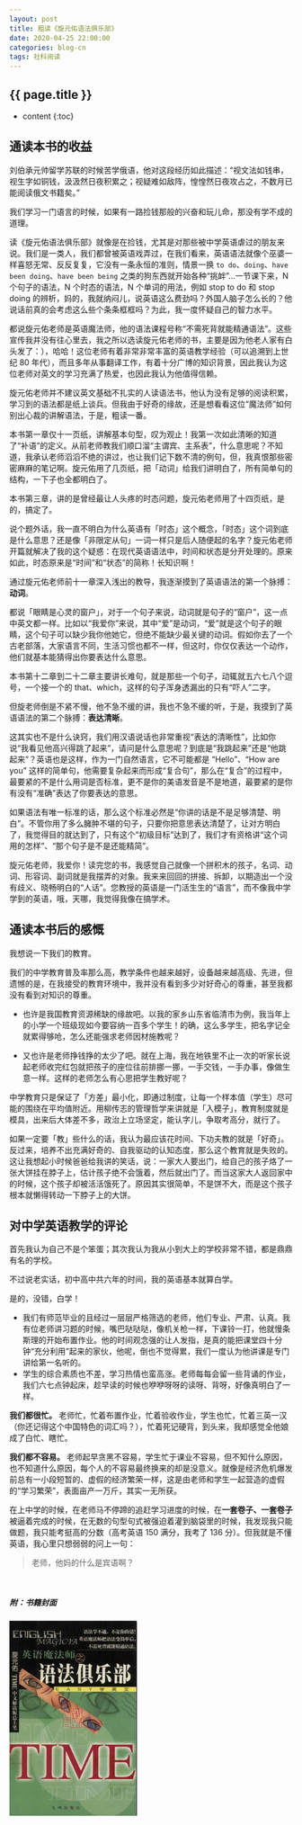 ```yaml
---
layout: post
title: 粗读《旋元佑语法俱乐部》
date: 2020-04-25 22:00:00
categories: blog-cn
tags: 社科阅读
--- 
```


<h2>{{ page.title }}</h2>

* content
{:toc}

## 通读本书的收益

刘伯承元帅留学苏联的时候苦学俄语，他对这段经历如此描述：“视文法如钱串，视生字如铜钱，汲汲然日夜积累之；视疑难如敌阵，惶惶然日夜攻占之，不数月已能阅读俄文书籍矣。” 

我们学习一门语言的时候，如果有一路捡钱那般的兴奋和玩儿命，那没有学不成的道理。

读《旋元佑语法俱乐部》就像是在捡钱，尤其是对那些被中学英语虐过的朋友来说。我们是一类人，我们都曾被英语戏弄过，在我们看来，英语语法就像个巫婆一样喜怒无常、反反复复，它没有一条永恒的准则，情景一换 `to do`、`doing`、`have been doing`、`have been being` 之类的狗东西就开始各种“挑衅”...一节课下来，N 个句子的语法，N 个时态的语法，N 个单词的用法，例如 stop to do 和 stop doing 的辨析，妈的，我就纳闷儿，说英语这么费劲吗？外国人脑子怎么长的？他说话前真的会考虑这么些个条条框框吗？为此，我一度怀疑自己的智力水平。

都说旋元佑老师是英语魔法师，他的语法课程号称“不需死背就能精通语法”。这些宣传我并没有往心里去，我之所以选读旋元佑老师的书，主要是因为他老人家有白头发了：），哈哈！这位老师有着非常非常丰富的英语教学经验（可以追溯到上世纪 80 年代），而且多年从事翻译工作，有着十分广博的知识背景，因此我认为这位老师对英文的学习充满了热爱，也因此我认为他值得信赖。

旋元佑老师并不建议英文基础不扎实的人读语法书，他认为没有足够的阅读积累，学习到的语法都是纸上谈兵。但我由于好奇的缘故，还是想看看这位“魔法师”如何别出心裁的讲解语法，于是，粗读一番。

本书第一章仅十一页纸，讲解基本句型，叹为观止！我第一次如此清晰的知道了“补语”的定义。从前老师教我们顺口溜“主谓宾、主系表”，什么意思呢？不知道，我承认老师滔滔不绝的讲过，也让我们记下数不清的例句，但，我真恨那些密密麻麻的笔记啊。旋元佑用了几页纸，把「动词」给我们讲明白了，所有简单句的结构，一下子也全都明白了。

本书第三章，讲的是曾经最让人头疼的时态问题，旋元佑老师用了十四页纸，是的，搞定了。

说个题外话，我一直不明白为什么英语有「时态」这个概念，「时态」这个词到底是什么意思？还是像「非限定从句」一词一样只是后人随便起的名字？旋元佑老师开篇就解决了我的这个疑惑：在现代英语语法中，时间和状态是分开处理的。原来如此，时态原来是“时间”和“状态”的简称！长知识啊！

通过旋元佑老师前十一章深入浅出的教导，我逐渐摸到了英语语法的第一个脉搏：**动词**。

都说「眼睛是心灵的窗户」，对于一个句子来说，动词就是句子的“窗户”，这一点中英文都一样。比如以“我爱你”来说，其中“爱”是动词，“爱”就是这个句子的眼睛，这个句子可以缺少我你他她它，但绝不能缺少最关键的动词。假如你去了一个古老部落，大家语言不同，生活习惯也都不一样，但这时，你仅仅表达一个动作，他们就基本能猜得出你要表达什么意思。

本书第十二章到二十二章主要讲长难句，就是那些一个句子，动辄就五六七八个逗号，一个接一个的 that、which，这样的句子浑身透漏出的只有“吓人”二字。

但旋老师倒是不紧不慢，他不急不缓的讲，我也不急不缓的听，于是，我摸到了英语语法的第二个脉搏：**表达清晰**。

这其实也不是什么诀窍，我们用汉语说话也非常重视“表达的清晰性”，比如你说“我看见他高兴得跳了起来”，请问是什么意思呢？到底是“我跳起来”还是“他跳起来”？英语也是这样，作为一门自然语言，它不可能都是 “Hello”、“How are you” 这样的简单句，他需要复杂起来而形成“复合句”，那么在“复合”的过程中，最要紧的不是什么用词是否标准，更不是你的美语发音是不是地道，最要紧的是你有没有“准确”表达了你要表达的意思。

如果语法有唯一标准的话，那么这个标准必然是“你讲的话是不是足够清楚、明白”。不管你用了多么臃肿不堪的句子，只要你把意思表达清楚了，让对方明白了，我觉得目的就达到了，只有这个“初级目标”达到了，我们才有资格讲“这个词用的怎样”、“那个句子是不是还能精简”。

旋元佑老师，我爱你！读完您的书，我感觉自己就像一个拼积木的孩子，名词、动词、形容词、副词就是我摆弄的对象。我来来回回的拼接、拆卸，以期造出一个没有歧义、晓畅明白的“人话”。您教授的英语是一门活生生的“语言”，而不像我中学学到的英语，哦，天哪，我觉得我像在搞学术。

## 通读本书后的感慨

我想说一下我们的教育。

我们的中学教育普及率那么高，教学条件也越来越好，设备越来越高级、先进，但遗憾的是，在我接受的教育环境中，我并没有看到多少对好奇心的尊重，甚至我都没有看到对知识的尊重。

- 也许是我国教育资源稀缺的缘故吧。以我的家乡山东省临清市为例，我当年上的小学一个班级现如今要容纳一百多个学生！的确，这么多学生，把名字记全就累得够呛，怎么还能强求老师因材施教呢？

- 又也许是老师挣钱挣的太少了吧。就在上海，我在地铁里不止一次的听家长说起老师收完红包就把孩子的座位往前排挪一挪，一手交钱，一手办事，像做生意一样。这样的老师怎么有心思把学生教好呢？

中学教育只是保证了「方差」最小化，即通过制度，让每一个样本值（学生）尽可能的围绕在平均值附近。用柳传志的管理哲学来讲就是「入模子」，教育制度就是模具，出来后大体差不多，政治上立场坚定，能认字儿，争取考高分，就行了。

如果一定要「教」些什么的话，我认为最应该花时间、下功夫教的就是「好奇」。反过来，培养不出充满好奇的、自我驱动的认知态度，那么这个教育就是失败的。这让我想起小时候爸爸给我讲的笑话，说：一家大人要出门，给自己的孩子烙了一张大饼挂在脖子上，估计孩子绝不会饿着，然后就出门了。而当这家大人返回家中的时候，这个孩子却被活活饿死了。原因其实很简单，不是饼不大，而是这个孩子根本就懒得转动一下脖子上的大饼。

## 对中学英语教学的评论

首先我认为自己不是个笨蛋；其次我认为我从小到大上的学校非常不错，都是鼎鼎有名的学校。

不过说老实话，初中高中共六年的时间，我的英语基本就算白学。

是的，没错，白学！

* 我们有师范毕业的且经过一层层严格筛选的老师，他们专业、严肃、认真。我有位老师讲习题的时候，嘴巴哒哒哒，像机关枪一样，下课铃一打，他就慢条斯理的开始布置作业。他的时间观念强的让人发指，是真的能把课堂四十分钟“充分利用”起来的家伙，他呢，倒也不觉得累，我们一度认为他讲课是专门讲给第一名听的。
* 学生的综合素质也不差，学习热情也蛮高涨。老师每每会留一些背诵的作业，我们六七点钟起床，趁早读的时候也咿咿呀呀的读呀、背呀，好像真明白了一样。

**我们都很忙。** 老师忙，忙着布置作业，忙着验收作业，学生也忙，忙着三英一汉（你还记得这个中国特色的词汇吗？），忙着死记硬背，到头来，我却感觉全他娘成了白忙、瞎忙。

**我们都不容易。** 老师起早贪黑不容易，学生忙于课业不容易，但不知什么原因，也不知道什么原因，每个人的不容易最终换来的却是没意义。就像是经济危机爆发前总有一小段短暂的、虚假的经济繁荣一样，这是由老师和学生一起营造的虚假的“学习繁荣”，表面亩产一万斤，其实一无所获。

在上中学的时候，在老师马不停蹄的追赶学习进度的时候，在**一套卷子、一套卷子**被逼着完成的时候，在无数的句型句式被强迫着灌到脑袋里的时候，我发现我只能做题，我只能考挺高的分数（高考英语 150 满分，我考了 136 分）。但我就是不懂英语，我心里只想弱弱的问上一句：

> 老师，他妈的什么是宾语啊？

<br>

<h5>附：书籍封面</h5>

<p>
    <img src="/images/xuan-yuan-you-english-grammar.jpg" width="45%">
</p>